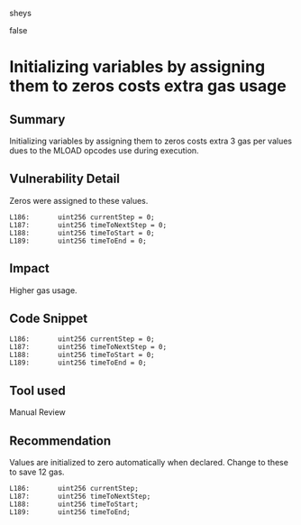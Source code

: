 sheys

false

# Initializing variables by assigning them to zeros costs extra gas usage

## Summary
Initializing variables by assigning them to zeros costs extra 3 gas per values dues to the MLOAD opcodes use during execution. 

## Vulnerability Detail
Zeros were assigned to these values.

``` solidity
L186:       uint256 currentStep = 0;
L187:       uint256 timeToNextStep = 0;
L188:       uint256 timeToStart = 0;
L189:       uint256 timeToEnd = 0;
```

## Impact
Higher gas usage.

## Code Snippet

``` solidity
L186:       uint256 currentStep = 0;
L187:       uint256 timeToNextStep = 0;
L188:       uint256 timeToStart = 0;
L189:       uint256 timeToEnd = 0;
```

## Tool used
Manual Review

## Recommendation
Values are initialized to zero automatically when declared. Change to these to save 12 gas.
``` solidity
L186:       uint256 currentStep;
L187:       uint256 timeToNextStep;
L188:       uint256 timeToStart;
L189:       uint256 timeToEnd;
```